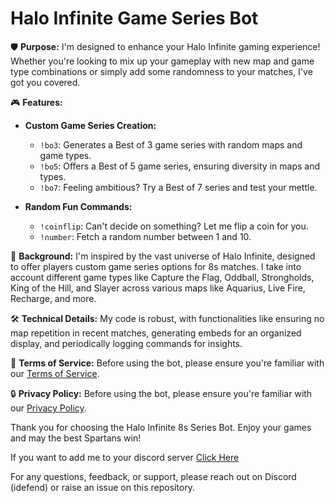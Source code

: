 # Halo Infinite Game Series Bot

🛡️ **Purpose:** 
I'm designed to enhance your Halo Infinite gaming experience! Whether you're looking to mix up your gameplay with new map and game type combinations or simply add some randomness to your matches, I've got you covered.

🎮 **Features:**

  - **Custom Game Series Creation:**
    - `!bo3`: Generates a Best of 3 game series with random maps and game types.
    - `!bo5`: Offers a Best of 5 game series, ensuring diversity in maps and types.
    - `!bo7`: Feeling ambitious? Try a Best of 7 series and test your mettle.
  
  - **Random Fun Commands:**
    - `!coinflip`: Can't decide on something? Let me flip a coin for you.
    - `!number`: Fetch a random number between 1 and 10.

🌌 **Background:** 
I'm inspired by the vast universe of Halo Infinite, designed to offer players custom game series options for 8s matches. I take into account different game types like Capture the Flag, Oddball, Strongholds, King of the Hill, and Slayer across various maps like Aquarius, Live Fire, Recharge, and more.

🛠️ **Technical Details:** 
My code is robust, with functionalities like ensuring no map repetition in recent matches, generating embeds for an organized display, and periodically logging commands for insights.

📜 **Terms of Service:**
Before using the bot, please ensure you're familiar with our [Terms of Service](https://harbus2918.github.io/haloinfinite8sbot/tos).

🔒 **Privacy Policy:**
Before using the bot, please ensure you're familiar with our [Privacy Policy](https://harbus2918.github.io/haloinfinite8sbot/privacy-policy).

Thank you for choosing the Halo Infinite 8s Series Bot. Enjoy your games and may the best Spartans win!

If you want to add me to your discord server [Click Here](https://bit.ly/3JIGL8n)

For any questions, feedback, or support, please reach out on Discord (idefend) or raise an issue on this repository.
